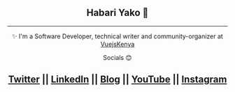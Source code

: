 <div align="center">
  <h2>Habari Yako 👋</h2>
  </div>

---
<div align="center">
  
✨ I'm a Software Developer, technical writer and community-organizer at [VuejsKenya](https://twitter.com/kenyavue)
  
 </div>

<div align="center">

Socials 😊 

<a href="https://www.twitter.com/amjohnphilip">Twitter</a> || <a href="https://www.linkedin.com/in/amjohnphilip">LinkedIn</a> || <a href="https://amjohnphilip.medium.com/">Blog</a> ||  <a href="https://www.youtube.com/channel/UCNCzNrpq0fHxFqQYCmbwAcA">YouTube</a> || <a href="https://www.instagram.com/amjohnphilip">Instagram</a>
---
</div>




